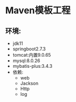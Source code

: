 # Maven模板工程

## 环境:
- jdk11
- springboot2.7.3
- tomcat:内置9.0.65
- mysql:8.0.26
- mybatis-plus:3.4.3
- 依赖:
  - web
  - Jackson
  - Http
  - log
